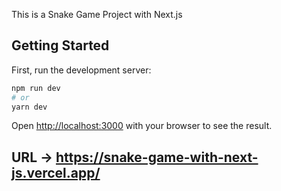 This is a Snake Game Project with Next.js

## Getting Started

First, run the development server:

```bash
npm run dev
# or
yarn dev
```

Open [http://localhost:3000](http://localhost:3000) with your browser to see the result.


## URL -> https://snake-game-with-next-js.vercel.app/
